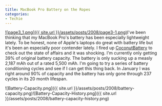 ```yaml
---
title: MacBook Pro Battery on the Ropes
categories:
- Techie
---
```


[![page3_1.png]({{ site.url }}/assets/posts/2008/page3-1.png)](http://www.coconut-flavour.com/coconutbattery/)I've been thinking that my MacBook Pro's battery has been especially lightweight lately. To be honest, none of Apple's laptops do great with battery life but it's been an especially poor contender lately. I fired up [CoconutBattery](http://www.coconut-flavour.com/coconutbattery/) to check out the state of affairs and it was shocking. I'm currently only getting 39% of original battery capacity. The battery is only sucking up a measly 2,187 mAh out of a rated 5,500 mAh.
I'm going to try a series of battery conditioning cycles and see if I can get this thing back. In January I was right around 90% of capacity and the battery has only gone through 237 cycles in its 20 month lifespan.

![Battery-Capacity.png]({{ site.url }}/assets/posts/2008/battery-capacity.png)![Battery-Capacity-History.png]({{ site.url }}/assets/posts/2008/battery-capacity-history.png)
